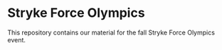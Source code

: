 # Stryke Force Olympics

This repository contains our material for the fall Stryke Force Olympics event.
